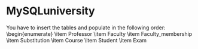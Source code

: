 # MySQLuniversity

You have to insert the tables and populate in the following order:
\begin{enumerate}
\item Professor
\item Faculty
\item Faculty_membership
\item Substitution
\item Course
\item Student
\item Exam
